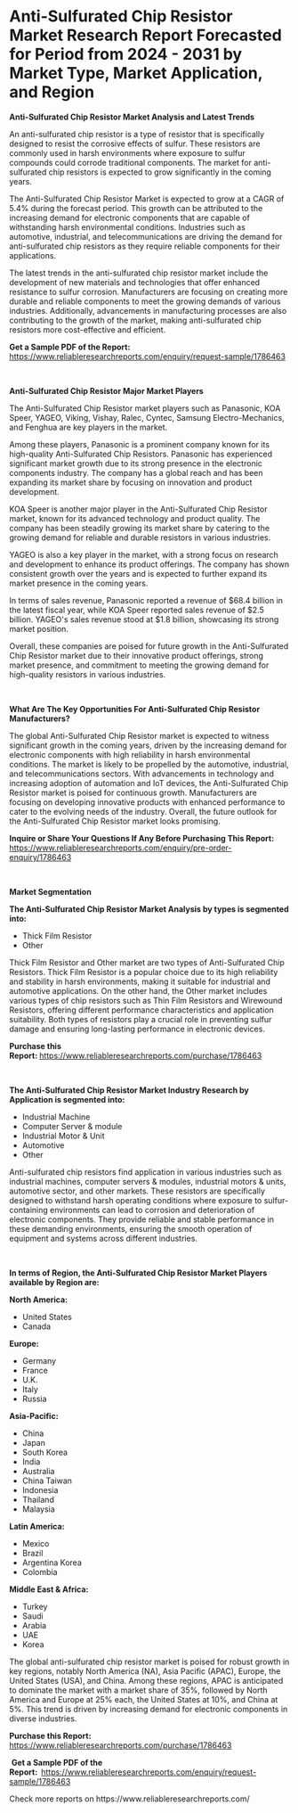 <p><h1>Anti-Sulfurated Chip Resistor Market Research Report Forecasted for Period from 2024 -  2031 by Market Type, Market Application, and Region</h1></p><p><strong>Anti-Sulfurated Chip Resistor Market Analysis and Latest Trends</strong></p>
<p><p>An anti-sulfurated chip resistor is a type of resistor that is specifically designed to resist the corrosive effects of sulfur. These resistors are commonly used in harsh environments where exposure to sulfur compounds could corrode traditional components. The market for anti-sulfurated chip resistors is expected to grow significantly in the coming years.</p><p>The Anti-Sulfurated Chip Resistor Market is expected to grow at a CAGR of 5.4% during the forecast period. This growth can be attributed to the increasing demand for electronic components that are capable of withstanding harsh environmental conditions. Industries such as automotive, industrial, and telecommunications are driving the demand for anti-sulfurated chip resistors as they require reliable components for their applications.</p><p>The latest trends in the anti-sulfurated chip resistor market include the development of new materials and technologies that offer enhanced resistance to sulfur corrosion. Manufacturers are focusing on creating more durable and reliable components to meet the growing demands of various industries. Additionally, advancements in manufacturing processes are also contributing to the growth of the market, making anti-sulfurated chip resistors more cost-effective and efficient.</p></p>
<p><strong>Get a Sample PDF of the Report:&nbsp;</strong> <a href="https://www.reliableresearchreports.com/enquiry/request-sample/1786463">https://www.reliableresearchreports.com/enquiry/request-sample/1786463</a></p>
<p>&nbsp;</p>
<p><strong>Anti-Sulfurated Chip Resistor Major Market Players</strong></p>
<p><p>The Anti-Sulfurated Chip Resistor market players such as Panasonic, KOA Speer, YAGEO, Viking, Vishay, Ralec, Cyntec, Samsung Electro-Mechanics, and Fenghua are key players in the market. </p><p>Among these players, Panasonic is a prominent company known for its high-quality Anti-Sulfurated Chip Resistors. Panasonic has experienced significant market growth due to its strong presence in the electronic components industry. The company has a global reach and has been expanding its market share by focusing on innovation and product development.</p><p>KOA Speer is another major player in the Anti-Sulfurated Chip Resistor market, known for its advanced technology and product quality. The company has been steadily growing its market share by catering to the growing demand for reliable and durable resistors in various industries.</p><p>YAGEO is also a key player in the market, with a strong focus on research and development to enhance its product offerings. The company has shown consistent growth over the years and is expected to further expand its market presence in the coming years.</p><p>In terms of sales revenue, Panasonic reported a revenue of $68.4 billion in the latest fiscal year, while KOA Speer reported sales revenue of $2.5 billion. YAGEO's sales revenue stood at $1.8 billion, showcasing its strong market position.</p><p>Overall, these companies are poised for future growth in the Anti-Sulfurated Chip Resistor market due to their innovative product offerings, strong market presence, and commitment to meeting the growing demand for high-quality resistors in various industries.</p></p>
<p>&nbsp;</p>
<p><strong>What Are The Key Opportunities For Anti-Sulfurated Chip Resistor Manufacturers?</strong></p>
<p><p>The global Anti-Sulfurated Chip Resistor market is expected to witness significant growth in the coming years, driven by the increasing demand for electronic components with high reliability in harsh environmental conditions. The market is likely to be propelled by the automotive, industrial, and telecommunications sectors. With advancements in technology and increasing adoption of automation and IoT devices, the Anti-Sulfurated Chip Resistor market is poised for continuous growth. Manufacturers are focusing on developing innovative products with enhanced performance to cater to the evolving needs of the industry. Overall, the future outlook for the Anti-Sulfurated Chip Resistor market looks promising.</p></p>
<p><strong>Inquire or Share Your Questions If Any Before Purchasing This Report:</strong> <a href="https://www.reliableresearchreports.com/enquiry/pre-order-enquiry/1786463">https://www.reliableresearchreports.com/enquiry/pre-order-enquiry/1786463</a></p>
<p>&nbsp;</p>
<p><strong>Market Segmentation</strong></p>
<p><strong>The Anti-Sulfurated Chip Resistor Market Analysis by types is segmented into:</strong></p>
<p><ul><li>Thick Film Resistor</li><li>Other</li></ul></p>
<p><p>Thick Film Resistor and Other market are two types of Anti-Sulfurated Chip Resistors. Thick Film Resistor is a popular choice due to its high reliability and stability in harsh environments, making it suitable for industrial and automotive applications. On the other hand, the Other market includes various types of chip resistors such as Thin Film Resistors and Wirewound Resistors, offering different performance characteristics and application suitability. Both types of resistors play a crucial role in preventing sulfur damage and ensuring long-lasting performance in electronic devices.</p></p>
<p><strong>Purchase this Report:&nbsp;</strong><a href="https://www.reliableresearchreports.com/purchase/1786463">https://www.reliableresearchreports.com/purchase/1786463</a></p>
<p>&nbsp;</p>
<p><strong>The Anti-Sulfurated Chip Resistor Market Industry Research by Application is segmented into:</strong></p>
<p><ul><li>Industrial Machine</li><li>Computer Server & module</li><li>Industrial Motor & Unit</li><li>Automotive</li><li>Other</li></ul></p>
<p><p>Anti-sulfurated chip resistors find application in various industries such as industrial machines, computer servers & modules, industrial motors & units, automotive sector, and other markets. These resistors are specifically designed to withstand harsh operating conditions where exposure to sulfur-containing environments can lead to corrosion and deterioration of electronic components. They provide reliable and stable performance in these demanding environments, ensuring the smooth operation of equipment and systems across different industries.</p></p>
<p>&nbsp;</p>
<p><strong>In terms of Region, the Anti-Sulfurated Chip Resistor Market Players available by Region are:</strong></p>
<p>
    <p> <strong> North America: </strong>
        <ul>
            <li>United States</li>
            <li>Canada</li>
        </ul>
        </p> 
    <p> <strong> Europe: </strong>
        <ul>
            <li>Germany</li>
            <li>France</li>
            <li>U.K.</li>
            <li>Italy</li>
            <li>Russia</li>
        </ul>
        </p> 
    <p> <strong> Asia-Pacific: </strong>
        <ul>
            <li>China</li>
            <li>Japan</li>
            <li>South Korea</li>
            <li>India</li>
            <li>Australia</li>
            <li>China Taiwan</li>
            <li>Indonesia</li>
            <li>Thailand</li>
            <li>Malaysia</li>
        </ul>
        </p> 
    <p> <strong> Latin America: </strong>
        <ul>
            <li>Mexico</li>
            <li>Brazil</li>
            <li>Argentina Korea</li>
            <li>Colombia</li>
        </ul>
        </p> 
    <p> <strong> Middle East & Africa: </strong>
        <ul>
            <li>Turkey</li>
            <li>Saudi</li>
            <li>Arabia</li>
            <li>UAE</li>
            <li>Korea</li>
        </ul>
    </p>
    </p>
<p><p>The global anti-sulfurated chip resistor market is poised for robust growth in key regions, notably North America (NA), Asia Pacific (APAC), Europe, the United States (USA), and China. Among these regions, APAC is anticipated to dominate the market with a market share of 35%, followed by North America and Europe at 25% each, the United States at 10%, and China at 5%. This trend is driven by increasing demand for electronic components in diverse industries.</p></p>
<p><strong>Purchase this Report: </strong><a href="https://www.reliableresearchreports.com/purchase/1786463">https://www.reliableresearchreports.com/purchase/1786463</a></p>
<p>&nbsp;<strong>Get a Sample PDF of the Report:&nbsp;&nbsp;</strong><a href="https://www.reliableresearchreports.com/enquiry/request-sample/1786463">https://www.reliableresearchreports.com/enquiry/request-sample/1786463</a></p>
<p><strong></strong></p>
<p>Check more reports on https://www.reliableresearchreports.com/</p>